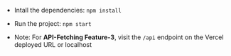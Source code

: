 - Intall the dependencies: `npm install`
* Run the project: `npm start` 
+ Note: For **API-Fetching Feature-3**, visit the `/api` endpoint on the Vercel deployed URL or localhost
